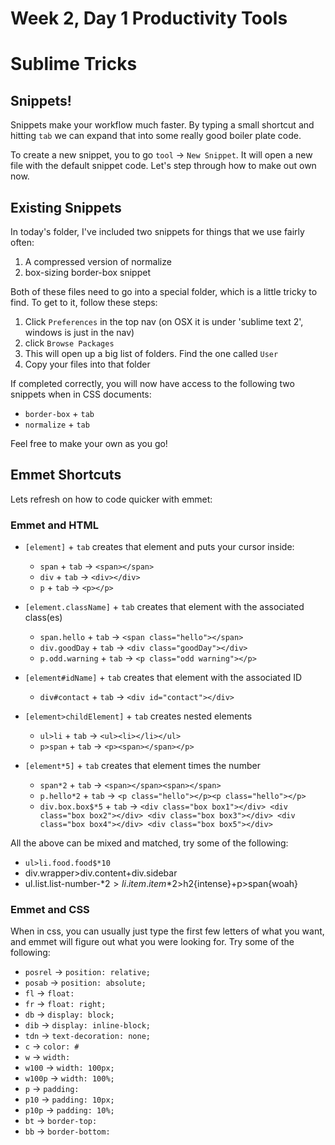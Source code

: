 # Week 2, Day 1 Productivity Tools

# Sublime Tricks
## Snippets!
Snippets make your workflow much faster. By typing a small shortcut and hitting `tab` we can expand that into some really good boiler plate code.

To create a new snippet, you to go `tool` → `New Snippet`. It will open a new file with the default snippet code. Let's step through how to make out own now.

## Existing Snippets
In today's folder, I've included two snippets for things that we use fairly often:

1. A compressed version of normalize
2. box-sizing border-box snippet

Both of these files need to go into a special folder, which is a little tricky to find. To get to it, follow these steps:

1. Click `Preferences` in the top nav (on OSX it is under 'sublime text 2', windows is just in the nav)
2. click `Browse Packages`
3. This will open up a big list of folders. Find the one called `User`
4. Copy your files into that folder

If completed correctly, you will now have access to the following two snippets when in CSS documents:

* `border-box` + `tab`
* `normalize` + `tab`

Feel free to make your own as you go!

## Emmet Shortcuts

Lets refresh on how to code quicker with emmet:

### Emmet and HTML

* `[element]` + `tab` creates that element and puts your cursor inside:
	* `span` + `tab` → `<span></span>`
	* `div` + `tab` → `<div></div>`
	* `p` + `tab` → `<p></p>`

* `[element.className]` + `tab` creates that element with the associated class(es)
	* `span.hello` + `tab` → `<span class="hello"></span>`
	* `div.goodDay` + `tab` → `<div class="goodDay"></div>`
	* `p.odd.warning` + `tab` → `<p class="odd warning"></p>`

* `[element#idName]` + `tab` creates that element with the associated ID
	* `div#contact` + `tab` → `<div id="contact"></div>`

* `[element>childElement]` + `tab` creates nested elements
	* `ul>li` + `tab` → `<ul><li></li></ul>`
	* `p>span` + `tab` → `<p><span></span></p>`

* `[element*5]` + `tab` creates that element times the number
	* `span*2` + `tab` → `<span></span><span></span>`
	* `p.hello*2` + `tab` → `<p class="hello"></p><p class="hello"></p>`
	* `div.box.box$*5` + `tab` → `<div class="box box1"></div> <div class="box box2"></div> <div class="box box3"></div> <div class="box box4"></div> <div class="box box5"></div>`

All the above can be mixed and matched, try some of the following:

* `ul>li.food.food$*10`
* div.wrapper>div.content+div.sidebar
* ul.list.list-number-$*2>li.item.item$*2>h2{intense}+p>span{woah}

### Emmet and CSS
When in css, you can usually just type the first few letters of what you want, and emmet will figure out what you were looking for. Try some of the following:

* `posrel` →  `position: relative;`
* `posab` →  `position: absolute;`
* `fl` →  `float: `
* `fr` →  `float: right;`
* `db` →  `display: block;`
* `dib` →  `display: inline-block;`
* `tdn` →  `text-decoration: none;`
* `c` →  `color: #`
* `w` →  `width: `
* `w100` →  `width: 100px;`
* `w100p` →  `width: 100%;`
* `p` →  `padding: `
* `p10` →  `padding: 10px;`
* `p10p` →  `padding: 10%;`
* `bt` →  `border-top: `
* `bb` →  `border-bottom: `